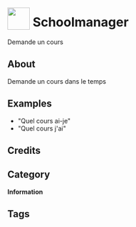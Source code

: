 # <img src="https://raw.githack.com/FortAwesome/Font-Awesome/master/svgs/solid/robot.svg" card_color="#000000" width="50" height="50" style="vertical-align:bottom"/> Schoolmanager
Demande un cours

## About
Demande un cours dans le temps

## Examples
* "Quel cours ai-je"
* "Quel cours j'ai"

## Credits


## Category
**Information**

## Tags

